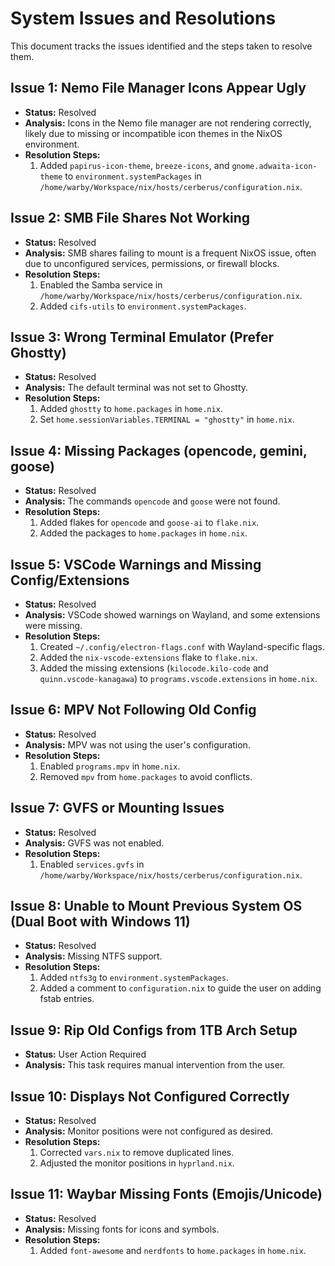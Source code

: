 # System Issues and Resolutions

This document tracks the issues identified and the steps taken to resolve them.

## Issue 1: Nemo File Manager Icons Appear Ugly

*   **Status:** Resolved
*   **Analysis:** Icons in the Nemo file manager are not rendering correctly, likely due to missing or incompatible icon themes in the NixOS environment.
*   **Resolution Steps:**
    1.  Added `papirus-icon-theme`, `breeze-icons`, and `gnome.adwaita-icon-theme` to `environment.systemPackages` in `/home/warby/Workspace/nix/hosts/cerberus/configuration.nix`.

## Issue 2: SMB File Shares Not Working

*   **Status:** Resolved
*   **Analysis:** SMB shares failing to mount is a frequent NixOS issue, often due to unconfigured services, permissions, or firewall blocks.
*   **Resolution Steps:**
    1.  Enabled the Samba service in `/home/warby/Workspace/nix/hosts/cerberus/configuration.nix`.
    2.  Added `cifs-utils` to `environment.systemPackages`.

## Issue 3: Wrong Terminal Emulator (Prefer Ghostty)

*   **Status:** Resolved
*   **Analysis:** The default terminal was not set to Ghostty.
*   **Resolution Steps:**
    1.  Added `ghostty` to `home.packages` in `home.nix`.
    2.  Set `home.sessionVariables.TERMINAL = "ghostty"` in `home.nix`.

## Issue 4: Missing Packages (opencode, gemini, goose)

*   **Status:** Resolved
*   **Analysis:** The commands `opencode` and `goose` were not found.
*   **Resolution Steps:**
    1.  Added flakes for `opencode` and `goose-ai` to `flake.nix`.
    2.  Added the packages to `home.packages` in `home.nix`.

## Issue 5: VSCode Warnings and Missing Config/Extensions

*   **Status:** Resolved
*   **Analysis:** VSCode showed warnings on Wayland, and some extensions were missing.
*   **Resolution Steps:**
    1.  Created `~/.config/electron-flags.conf` with Wayland-specific flags.
    2.  Added the `nix-vscode-extensions` flake to `flake.nix`.
    3.  Added the missing extensions (`kilocode.kilo-code` and `quinn.vscode-kanagawa`) to `programs.vscode.extensions` in `home.nix`.

## Issue 6: MPV Not Following Old Config

*   **Status:** Resolved
*   **Analysis:** MPV was not using the user's configuration.
*   **Resolution Steps:**
    1.  Enabled `programs.mpv` in `home.nix`.
    2.  Removed `mpv` from `home.packages` to avoid conflicts.

## Issue 7: GVFS or Mounting Issues

*   **Status:** Resolved
*   **Analysis:** GVFS was not enabled.
*   **Resolution Steps:**
    1.  Enabled `services.gvfs` in `/home/warby/Workspace/nix/hosts/cerberus/configuration.nix`.

## Issue 8: Unable to Mount Previous System OS (Dual Boot with Windows 11)

*   **Status:** Resolved
*   **Analysis:** Missing NTFS support.
*   **Resolution Steps:**
    1.  Added `ntfs3g` to `environment.systemPackages`.
    2.  Added a comment to `configuration.nix` to guide the user on adding fstab entries.

## Issue 9: Rip Old Configs from 1TB Arch Setup

*   **Status:** User Action Required
*   **Analysis:** This task requires manual intervention from the user.

## Issue 10: Displays Not Configured Correctly

*   **Status:** Resolved
*   **Analysis:** Monitor positions were not configured as desired.
*   **Resolution Steps:**
    1.  Corrected `vars.nix` to remove duplicated lines.
    2.  Adjusted the monitor positions in `hyprland.nix`.

## Issue 11: Waybar Missing Fonts (Emojis/Unicode)

*   **Status:** Resolved
*   **Analysis:** Missing fonts for icons and symbols.
*   **Resolution Steps:**
    1.  Added `font-awesome` and `nerdfonts` to `home.packages` in `home.nix`.
